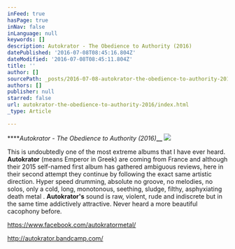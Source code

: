 ```yaml
---
inFeed: true
hasPage: true
inNav: false
inLanguage: null
keywords: []
description: Autokrator - The Obedience to Authority (2016)
datePublished: '2016-07-08T08:45:16.804Z'
dateModified: '2016-07-08T08:45:11.804Z'
title: ''
author: []
sourcePath: _posts/2016-07-08-autokrator-the-obedience-to-authority-2016.md
authors: []
publisher: null
starred: false
url: autokrator-the-obedience-to-authority-2016/index.html
_type: Article

---
```

****_Autokrator - The Obedience to Authority (2016)_**__**
![](https://the-grid-user-content.s3-us-west-2.amazonaws.com/46693d6f-6ebb-42c2-937e-80634c31a9af.jpg)

This is undoubtedly one of the most extreme albums that I have ever heard. **Autokrator** (means Emperor in Greek) are coming from France and although their 2015 self-named first album has gathered ambiguous reviews, here in their second attempt they continue by following the exact same artistic direction. Hyper speed drumming, absolute no groove, no melodies, no solos, only a cold, long, monotonous, seething, sludge, filthy, asphyxiating death metal . **Autokrator's** sound is raw, violent, rude and indiscrete but in the same time addictively attractive. Never heard a more beautiful cacophony before.

https://www.facebook.com/autokratormetal/

http://autokrator.bandcamp.com/